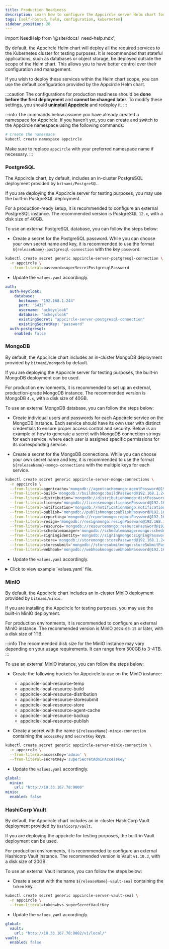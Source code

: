 ```yaml
---
title: Production Readiness
description: Learn how to configure the Appcircle server Helm chart for production environments
tags: [self-hosted, helm, configuration, kubernetes]
sidebar_position: 20
---
```


import NeedHelp from '@site/docs/\_need-help.mdx';

By default, the Appcircle Helm chart will deploy all the required services to the Kubernetes cluster for testing purposes. It is recommended that stateful applications, such as databases or object storage, be deployed outside the scope of the Helm chart. This allows you to have better control over their configuration and management.

If you wish to deploy these services within the Helm chart scope, you can use the default configuration provided by the Appcircle Helm chart.

:::caution
The configurations for production readiness should be **done before the first deployment** and **cannot be changed later**. To modify these settings, you should **[uninstall Appcircle](/self-hosted-appcircle/install-server/helm-chart/uninstallation.md)** and redeploy it.
:::

:::info
The commands below assume you have already created a namespace for Appcircle. If you haven’t yet, you can create and switch to the Appcircle namespace using the following commands:

```bash
# Create the namespace
kubectl create namespace appcircle
```

Make sure to replace `appcircle` with your preferred namespace name if necessary.
:::

### PostgreSQL

The Appcircle chart, by default, includes an in-cluster PostgreSQL deployment provided by `bitnami/PostgreSQL`.

If you are deploying the Appcircle server for testing purposes, you may use the built-in PostgreSQL deployment.

For a production-ready setup, it is recommended to configure an external PostgreSQL instance. The recommended version is PostgreSQL `12.x`, with a disk size of 40GB.

To use an external PostgreSQL database, you can follow the steps below:

- Create a secret for the PostgreSQL password. While you can choose your own secret name and key, it is recommended to use the format `${releaseName}-postgresql-connection` with the key `password`.

```bash
kubectl create secret generic appcircle-server-postgresql-connection \
  -n appcircle \
  --from-literal=password=superSecretPostgresqlPassword
```

- Update the `values.yaml` accordingly.

```yaml
auth:
  auth-keycloak:
    database:
      hostname: "192.168.1.244"
      port: "5432"
      username: "ackeycloak"
      database: "ackeycloak"
      existingSecret: "appcircle-server-postgresql-connection"
      existingSecretKey: "password"
  auth-postgresql:
    enabled: false
```

### MongoDB

By default, the Appcircle chart includes an in-cluster MongoDB deployment provided by `bitnami/mongodb` by default.

If you are deploying the Appcircle server for testing purposes, the built-in MongoDB deployment can be used.

For production environments, it is recommended to set up an external, production-grade MongoDB instance. The recommended version is MongoDB `4.x`, with a disk size of 40GB.

To use an external MongoDB database, you can follow the steps below:

- Create individual users and passwords for each Appcircle service on the MongoDB instance. Each service should have its own user with distinct credentials to ensure proper access control and security. Below is an example of how to generate a secret with MongoDB connection strings for each service, where each user is assigned specific permissions for its corresponding service.

- Create a secret for the MongoDB connections. While you can choose your own secret name and key, it is recommended to use the format `${releaseName}-mongo-connections` with the multiple keys for each service.

```bash
kubectl create secret generic appcircle-server-mongo-connections \
  -n appcircle \
  --from-literal=agentcache='mongodb://agentcachemongo:agentPassword@192.168.1.244:27017?retryWrites=true' \
  --from-literal=build='mongodb://buildmongo:buildPassword@192.168.1.244:27017?retryWrites=true' \
  --from-literal=distribution='mongodb://distributionmongo:distPassword@192.168.1.244:27017?retryWrites=true' \
  --from-literal=license='mongodb://licensemongo:licensePassword@192.168.1.244:27017?retryWrites=true' \
  --from-literal=notification='mongodb://notificationmongo:notificationPassword@192.168.1.244:27017?retryWrites=true' \
  --from-literal=publish='mongodb://publishmongo:publishPassword@192.168.1.244:27017?retryWrites=true' \
  --from-literal=reporting='mongodb://reportmongo:reportPassword@192.168.1.244:27017?retryWrites=true' \
  --from-literal=resign='mongodb://resignmongo:resignPassword@192.168.1.244:27017?retryWrites=true' \
  --from-literal=resource='mongodb://resourcemongo:resourcePassword@192.168.1.244:27017?retryWrites=true' \
  --from-literal=schedulemanager='mongodb://schedulemanagermongo:schedulerPassword@192.168.1.244:27017?retryWrites=true' \
  --from-literal=signingidentity='mongodb://signingmongo:signingPassword@192.168.1.244:27017?retryWrites=true' \
  --from-literal=store='mongodb://storemongo:storePassword@192.168.1.244:27017?retryWrites=true' \
  --from-literal=storesubmit='mongodb://storesubmitmongo:storeSubmitPassword@192.168.1.244:27017?retryWrites=true' \
  --from-literal=webhook='mongodb://webhookmongo:webhookPassword@192.168.1.244:27017?retryWrites=true'
```

- Update the `values.yaml` accordingly.

<details>
    <summary>Click to view example `values.yaml` file.</summary>

```yaml
agentcache:
  mongodb:
    external:
      enabled: true
      existingConnectionSecret: "appcircle-server-mongo-connections"
      existingConnectionSecretKey: "agentcache"
    database: agentCacheStore
build:
  mongodb:
    external:
      enabled: true
      existingConnectionSecret: "appcircle-server-mongo-connections"
      existingConnectionSecretKey: "build"
    database: buildStore
distribution:
  distribution-server:
    mongodb:
      external:
        enabled: true
        existingConnectionSecret: "appcircle-server-mongo-connections"
        existingConnectionSecretKey: "distribution"
      database: distributionStore
  distribution-testeradmin:
    mongodb:
      external:
        enabled: true
        existingConnectionSecret: "appcircle-server-mongo-connections"
        existingConnectionSecretKey: "distribution"
      database: distributionStore
  distribution-testerapi:
    mongodb:
      external:
        enabled: true
        existingConnectionSecret: "appcircle-server-mongo-connections"
        existingConnectionSecretKey: "distribution"
      database: distributionStore
  distribution-testerweb:
    mongodb:
      external:
        enabled: true
        existingConnectionSecret: "appcircle-server-mongo-connections"
        existingConnectionSecretKey: "distribution"
        database: distributionStore
  distribution-web:
    mongodb:
      external:
        enabled: true
        existingConnectionSecret: "appcircle-server-mongo-connections"
        existingConnectionSecretKey: "distribution"
      database: distributionStore
license:
  mongodb:
    external:
      enabled: true
      existingConnectionSecret: "appcircle-server-mongo-connections"
      existingConnectionSecretKey: "license"
    database: licenseStore
notification:
  mongodb:
    external:
      enabled: true
      existingConnectionSecret: "appcircle-server-mongo-connections"
      existingConnectionSecretKey: "notification"
    database: notificationStore
publish:
  mongodb:
    external:
      enabled: true
      existingConnectionSecret: "appcircle-server-mongo-connections"
      existingConnectionSecretKey: "publish"
    database: publishStore
reporting:
  mongodb:
    external:
      enabled: true
      existingConnectionSecret: "appcircle-server-mongo-connections"
      existingConnectionSecretKey: "reporting"
    database: reportingStore
resign:
  mongodb:
    external:
      enabled: true
      existingConnectionSecret: "appcircle-server-mongo-connections"
      existingConnectionSecretKey: "resign"
    database: resignStore
resource:
  mongodb:
    external:
      enabled: true
      existingConnectionSecret: "appcircle-server-mongo-connections"
      existingConnectionSecretKey: "resource"
    database: resourceStore
schedulemanager:
  mongodb:
    external:
      enabled: true
      existingConnectionSecret: "appcircle-server-mongo-connections"
      existingConnectionSecretKey: "schedulemanager"
    database: scheduleManagerStore
signingidentity:
  mongodb:
    external:
      enabled: true
      existingConnectionSecret: "appcircle-server-mongo-connections"
      existingConnectionSecretKey: "signingidentity"
    database: signingIdentityStore
store:
  store-web:
    mongodb:
      external:
        enabled: true
        existingConnectionSecret: "appcircle-server-mongo-connections"
        existingConnectionSecretKey: "store"
      database: enterpriseStore
  store-admin:
    mongodb:
      external:
        enabled: true
        existingConnectionSecret: "appcircle-server-mongo-connections"
        existingConnectionSecretKey: "store"
      database: enterpriseStore
  store-api:
    mongodb:
      external:
        enabled: true
        existingConnectionSecret: "appcircle-server-mongo-connections"
        existingConnectionSecretKey: "store"
      database: enterpriseStore
  store-profile:
    mongodb:
      external:
        enabled: true
        existingConnectionSecret: "appcircle-server-mongo-connections"
        existingConnectionSecretKey: "store"
      database: enterpriseStore
  store-report:
    mongodb:
      external:
        enabled: true
        existingConnectionSecret: "appcircle-server-mongo-connections"
        existingConnectionSecretKey: "store"
      database: enterpriseStore
storesubmit:
  mongodb:
    external:
      enabled: true
      existingConnectionSecret: "appcircle-server-mongo-connections"
      existingConnectionSecretKey: "storesubmit"
    database: storeSubmitStore
webhook:
  mongodb:
    external:
      enabled: true
      existingConnectionSecret: "appcircle-server-mongo-connections"
      existingConnectionSecretKey: "webhook"
    database: webhookStore

mongodb:
  enabled: false
```

</details>

### MinIO

By default, the Appcircle chart includes an in-cluster MinIO deployment provided by `bitnami/minio`.

If you are installing the Appcircle for testing purposes, you may use the built-in MinIO deployment.

For production environments, it is recommended to configure an external MinIO instance. The recommended version is MinIO `2024-03-15` or later, with a disk size of 1TB.

:::info
The recommended disk size for the MinIO instance may vary depending on your usage requirements. It can range from 500GB to 3-4TB.
:::

To use an external MinIO instance, you can follow the steps below:

- Create the following buckets for Appcircle to use on the MinIO instance:

  - appcircle-local-resource-temp
  - appcircle-local-resource-build
  - appcircle-local-resource-distribution
  - appcircle-local-resource-storesubmit
  - appcircle-local-resource-store
  - appcircle-local-resource-agent-cache
  - appcircle-local-resource-backup
  - appcircle-local-resource-publish

- Create a secret with the name `${releaseName}-minio-connection` containing the `accessKey` and `secretKey` keys.

```bash
kubectl create secret generic appcircle-server-minio-connection \
  -n appcircle \
  --from-literal=accessKey='admin' \
  --from-literal=secretKey='superSecretAdminAccessKey'
```

- Update the `values.yaml` accordingly.

```yaml
global:
  minio:
    url: "http://10.33.167.78:9000"
minio:
  enabled: false
```

### HashiCorp Vault

By default, the Appcircle chart includes an in-cluster HashiCorp Vault deployment provided by `hashicorp/vault`.

If you are deploying the appcircle for testing purposes, the built-in Vault deployment can be used.

For production environments, it is recommended to configure an external Hashicorp Vault instance. The recommended version is Vault `v1.10.3`, with a disk size of 20GB.

To use an external Vault instance, you can follow the steps below:

- Create a secret with the name `${releaseName}-vault-seal` containing the `token` key.

```bash
kubectl create secret generic appcircle-server-vault-seal \
  -n appcircle \
  --from-literal=token=hvs.superSecretVaultKey
```

- Update the `values.yaml` accordingly.

```yaml
global:
  vault:
    url: "http://10.33.167.78:8082/v1/local/"
vault:
  enabled: false
```

<NeedHelp />